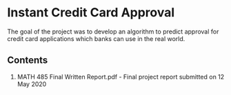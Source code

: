 # Instant Credit Card Approval
The goal of the project was to develop an algorithm to predict approval for credit card applications which banks can use in the real world.

## Contents
1. MATH 485 Final Written Report.pdf - Final project report submitted on 12 May 2020
